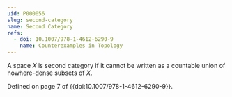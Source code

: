 ```yaml
---
uid: P000056
slug: second-category
name: Second Category
refs:
  - doi: 10.1007/978-1-4612-6290-9
    name: Counterexamples in Topology
---
```

A space $X$ is second category if it cannot be written as a countable union of nowhere-dense subsets of $X$.

Defined on page 7 of {{doi:10.1007/978-1-4612-6290-9}}.
